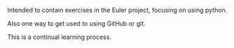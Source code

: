Intended to contain exercises in the Euler project, focusing on using python.

Also one way to get used to using GitHub or git.

This is a continual learning process.
